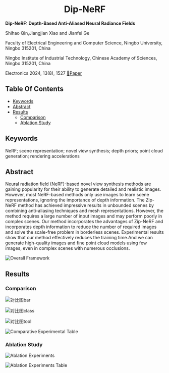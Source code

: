 <div align="center">
  
# Dip-NeRF

</div>

__Dip-NeRF: Depth-Based Anti-Aliased Neural Radiance Fields__

Shihao Qin,Jiangjian Xiao and Jianfei Ge

Faculty of Electrical Engineering and Computer Science, Ningbo University, Ningbo 315201, China

Ningbo Institute of Industrial Technology, Chinese Academy of Sciences, Ningbo 315201, China

Electronics 2024, 13(8), 1527
[:newspaper:Paper](https://www.mdpi.com/2079-9292/13/8/1527)

## Table Of Contents
- [Keywords](#keywords)
- [Abstract](#abstract)
- [Results](#results)
  - [Comparison](#comparison)
  - [Ablation Study](#ablation-study)

## Keywords

NeRF; scene representation; novel view synthesis; depth priors; point cloud generation; rendering accelerations

## Abstract

Neural radiation field (NeRF)-based novel view synthesis methods are gaining popularity for their ability to generate detailed and realistic images. However, most NeRF-based methods only use images to learn scene representations, ignoring the importance of depth information. The Zip-NeRF method has achieved impressive results in unbounded scenes by combining anti-aliasing techniques and mesh representations. However, the method requires a large number of input images and may perform poorly in complex scenes. Our method incorporates the advantages of Zip-NeRF and incorporates depth information to reduce the number of required images and solve the scale-free problem in borderless scenes. Experimental results show that our method effectively reduces the training time.And we can generate high-quality images and fine point cloud models using few images, even in complex scenes with numerous occlusions.

![Overall Framework](https://github.com/qinshihao12/Dip-NeRF/assets/96531673/e974813b-1f07-4075-ab90-9b8d9e56bb18)

## Results

### Comparison

![对比图bar](https://github.com/qinshihao12/Dip-NeRF/assets/96531673/b9dbfe63-4ec1-4a32-9554-2822dd2b0170)

![对比图class](https://github.com/qinshihao12/Dip-NeRF/assets/96531673/a5fdb5e0-86f7-496f-9fbf-fffd13a9ae59)

![对比图tool](https://github.com/qinshihao12/Dip-NeRF/assets/96531673/18af6cb6-d427-4815-9130-3c43bb08e92d)

![Comparative Experimental Table](https://github.com/qinshihao12/Dip-NeRF/assets/96531673/c524ef98-9116-42a2-ba65-a55e8b0ad2a5)



### Ablation Study

![Ablation Experiments](https://github.com/qinshihao12/Dip-NeRF/assets/96531673/60d4bf54-2889-4d9a-8738-d3d95c58ea73)

![Ablation Experiments Table](https://github.com/qinshihao12/Dip-NeRF/assets/96531673/13d54d59-790b-4c19-8ca6-14301cc90949)
